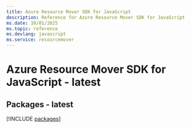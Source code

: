 ```yaml
---
title: Azure Resource Mover SDK for JavaScript
description: Reference for Azure Resource Mover SDK for JavaScript
ms.date: 10/01/2025
ms.topic: reference
ms.devlang: javascript
ms.service: resourcemover
---
```

# Azure Resource Mover SDK for JavaScript - latest
## Packages - latest
[!INCLUDE [packages](resource-mover-index.md)]